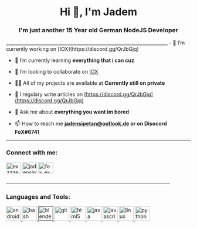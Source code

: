 <h1 align="center">Hi 👋, I'm Jadem</h1>
<h3 align="center">I'm just another 15 Year old German NodeJS Developer</h3>
_____________________________________________________________________
- 🔭 I’m currently working on [IOX](https://discord.gg/QrJbGjq)

- 🌱 I’m currently learning **everything that i can cuz**

- 🤝 I’m looking to collaborate on [IOX](https://discord.gg/QrJbGjq)

- 👨‍💻 All of my projects are available at **Currently still on private**

- 📝 I regulary write articles on [https://discord.gg/QrJbGjq](https://discord.gg/QrJbGjq)

- 💬 Ask me about **everything you want im bored**

- 📫 How to reach me **jadensipetan@outlook.de or on Disocord FoX#6741**
______________________________________________________________________
<p align="left">
<h3 align="left">Connect with me:</h3>
<a href="https://twitter.com/exzzzero" target="blank"><img align="center" src="https://cdn.jsdelivr.net/npm/simple-icons@3.0.1/icons/twitter.svg" alt="exzzzero" height="30" width="40" /></a>
<a href="https://kaggle.com/jadensipetan@outlook.de" target="blank"><img align="center" src="https://cdn.jsdelivr.net/npm/simple-icons@3.0.1/icons/kaggle.svg" alt="jadensipetan@outlook.de" height="30" width="40" /></a>
<a href="https://instagram.com/fox_exzzero" target="blank"><img align="center" src="https://cdn.jsdelivr.net/npm/simple-icons@3.0.1/icons/instagram.svg" alt="fox_exzzero" height="30" width="40" /></a>
</p>
______________________________________________________________________
<h3 align="left">Languages and Tools:</h3>
<p align="left"> <a href="https://developer.android.com" target="_blank"> <img src="https://devicons.github.io/devicon/devicon.git/icons/android/android-original-wordmark.svg" alt="android" width="40" height="40"/> </a> <a href="https://www.gnu.org/software/bash/" target="_blank"> <img src="https://www.vectorlogo.zone/logos/gnu_bash/gnu_bash-icon.svg" alt="bash" width="40" height="40"/> </a> <a href="" target="_blank"> <img src="https://download.blender.org/branding/community/blender_community_badge_white.svg" alt="blender" width="40" height="40"/> </a> <a href="https://git-scm.com/" target="_blank"> <img src="https://www.vectorlogo.zone/logos/git-scm/git-scm-icon.svg" alt="git" width="40" height="40"/> </a> <a href="https://www.w3.org/html/" target="_blank"> <img src="https://devicons.github.io/devicon/devicon.git/icons/html5/html5-original-wordmark.svg" alt="html5" width="40" height="40"/> </a> <a href="https://www.java.com" target="_blank"> <img src="https://devicons.github.io/devicon/devicon.git/icons/java/java-original-wordmark.svg" alt="java" width="40" height="40"/> </a> <a href="https://developer.mozilla.org/en-US/docs/Web/JavaScript" target="_blank"> <img src="https://devicons.github.io/devicon/devicon.git/icons/javascript/javascript-original.svg" alt="javascript" width="40" height="40"/> </a> <a href="https://www.linux.org/" target="_blank"> <img src="https://devicons.github.io/devicon/devicon.git/icons/linux/linux-original.svg" alt="linux" width="40" height="40"/> </a> <a href="https://www.python.org" target="_blank"> <img src="https://devicons.github.io/devicon/devicon.git/icons/python/python-original.svg" alt="python" width="40" height="40"/> </a> </p>

